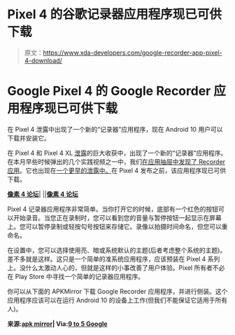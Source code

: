 # Pixel 4 的谷歌记录器应用程序现已可供下载

> 原文：<https://www.xda-developers.com/google-recorder-app-pixel-4-download/>

# Google Pixel 4 的 Google Recorder 应用程序现已可供下载

在 Pixel 4 泄露中出现了一个新的“记录器”应用程序，现在 Android 10 用户可以下载并安装它。

在 Pixel 4 和 Pixel 4 XL [泄露](https://www.xda-developers.com/tag/google-pixel4/)的巨大收获中，出现了一个新的“记录器”应用程序。在本月早些时候弹出的几个实践视频之一中，我们[在应用抽屉中发现了 Recorder 应用](https://www.xda-developers.com/google-pixel-4-hands-on-video-ambient-eq-screen-attention-pixel-themes-recorder-app/)。它也出现在[一个更早的泄露中。](https://www.xda-developers.com/google-pixel-4-xl-leaked-hands-on-video/)在 Pixel 4 发布之前，该应用程序现已可供下载。

[**像素 4 论坛**](https://forum.xda-developers.com/pixel-4)| |[|**像素 4 论坛**](https://forum.xda-developers.com/pixel-4-xl)

Pixel 4 记录器应用程序非常简单。当你打开它的时候，底部有一个红色的按钮可以开始录音。当您正在录制时，您可以看到您的音量与暂停按钮一起显示在屏幕上。您可以暂停录制或轻按勾号按钮来存储它。录像以拍摄时间命名，但您可以重命名。

在设置中，您可以选择使用亮、暗或系统默认的主题(后者考虑整个系统的主题)。差不多就是这样。这只是一个简单的准系统应用程序，应该预装在 Pixel 4 系列上。没什么太激动人心的，但就是这样的小事改善了用户体验。Pixel 所有者不必在 Play Store 中寻找一个简单的记录器应用程序。

你可以从下面的 APKMirror 下载 Google Recorder 应用程序，并进行侧装。这个应用程序应该可以在运行 Android 10 的设备上工作(但我们不能保证它适用于所有人)。

**来源:[apk mirror](https://www.apkmirror.com/apk/google-inc/google-recorder/recorder-5-0-5-257343194-release/recorder-0-5-257343194-android-apk-download/)| Via:[9 to 5 Google](https://9to5google.com/2019/09/27/pixel-4-voice-recorder-app-download/)**
